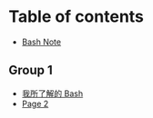 # Table of contents

* [Bash Note](README.md)

## Group 1

* [我所了解的 Bash](group-1/wo-suo-le-jie-de-bash.md)
* [Page 2](group-1/page-2.md)
